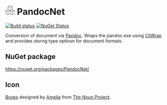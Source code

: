 # <img src="/src/icon.png" height="30px"> PandocNet

[![Build status](https://ci.appveyor.com/api/projects/status/hkr80o3jgok632nw?svg=true)](https://ci.appveyor.com/project/SimonCropp/PandocNet)
[![NuGet Status](https://img.shields.io/nuget/v/PandocNet.svg)](https://www.nuget.org/packages/PandocNet/)

Conversion of document via [Pandoc](https://pandoc.org/). Wraps the pandoc.exe using [CliWrap](https://github.com/Tyrrrz/CliWrap) and provides storng type optiosn for document formats.

## NuGet package

https://nuget.org/packages/PandocNet/



## Icon

[Boxes](https://thenounproject.com/term/boxes/1526666/) designed by [Amelia](https://thenounproject.com/langonsivani/) from [The Noun Project](https://thenounproject.com/).
